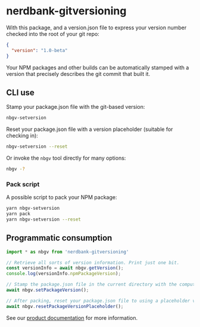 # nerdbank-gitversioning

With this package, and a version.json file to express your version number
checked into the root of your git repo:

```json
{
  "version": "1.0-beta"
}
```

Your NPM packages and other builds can be automatically stamped with a
version that precisely describes the git commit that built it.

## CLI use

Stamp your package.json file with the git-based version:

```sh
nbgv-setversion
```

Reset your package.json file with a version placeholder (suitable for checking in):

```sh
nbgv-setversion --reset
```

Or invoke the `nbgv` tool directly for many options:

```sh
nbgv -?
```

### Pack script

A possible script to pack your NPM package:

```sh
yarn nbgv-setversion
yarn pack
yarn nbgv-setversion --reset
```

## Programmatic consumption

```ts
import * as nbgv from 'nerdbank-gitversioning'

// Retrieve all sorts of version information. Print just one bit.
const versionInfo = await nbgv.getVersion();
console.log(versionInfo.npmPackageVersion);

// Stamp the package.json file in the current directory with the computed version.
await nbgv.setPackageVersion();

// After packing, reset your package.json file to using a placeholder version number.
await nbgv.resetPackageVersionPlaceholder();
```

See our [product documentation][Documentation] for more information.

[Documentation]: https://dotnet.github.io/Nerdbank.GitVersioning/
